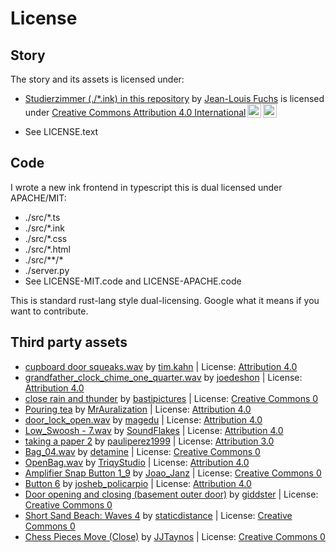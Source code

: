 # License

## Story

The story and its assets is licensed under:

- <p xmlns:cc="http://creativecommons.org/ns#" xmlns:dct="http://purl.org/dc/terms/"><a property="dct:title" rel="cc:attributionURL" href="https://github.com/rhizoome/studierzimmer/blob/main/studierzimmer.ink">Studierzimmer (./*.ink) in this repository</a> by <a rel="cc:attributionURL dct:creator" property="cc:attributionName" href="https://rhizoome.ch">Jean-Louis Fuchs</a> is licensed under <a href="https://creativecommons.org/licenses/by/4.0/?ref=chooser-v1" target="_blank" rel="license noopener noreferrer" style="display:inline-block;">Creative Commons Attribution 4.0 International<img style="height:22px!important;margin-left:3px;vertical-align:text-bottom;" src="https://mirrors.creativecommons.org/presskit/icons/cc.svg?ref=chooser-v1" alt=""><img style="height:22px!important;margin-left:3px;vertical-align:text-bottom;" src="https://mirrors.creativecommons.org/presskit/icons/by.svg?ref=chooser-v1" alt=""></a></p>
- See LICENSE.text

## Code

I wrote a new ink frontend in typescript this is dual licensed under APACHE/MIT:

- ./src/*.ts
- ./src/*.ink
- ./src/*.css
- ./src/*.html
- ./src/**/*
- ./server.py
- See LICENSE-MIT.code and LICENSE-APACHE.code

This is standard rust-lang style dual-licensing. Google what it means if you want to contribute.

## Third party assets

- <a href="https://freesound.org/people/tim.kahn/sounds/108784/">cupboard door squeaks.wav</a> by <a href="https://freesound.org/people/tim.kahn/">tim.kahn</a> | License: <a href="https://creativecommons.org/licenses/by/4.0/">Attribution 4.0</a>
- <a href="https://freesound.org/people/joedeshon/sounds/163371/">grandfather_clock_chime_one_quarter.wav</a> by <a href="https://freesound.org/people/joedeshon/">joedeshon</a> | License: <a href="https://creativecommons.org/licenses/by/4.0/">Attribution 4.0</a>
- <a href="https://freesound.org/people/bastipictures/sounds/243776/">close rain and thunder</a> by <a href="https://freesound.org/people/bastipictures/">bastipictures</a> | License: <a href="http://creativecommons.org/publicdomain/zero/1.0/">Creative Commons 0</a>
- <a href="https://freesound.org/people/MrAuralization/sounds/324937/">Pouring tea</a> by <a href="https://freesound.org/people/MrAuralization/">MrAuralization</a> | License: <a href="https://creativecommons.org/licenses/by/4.0/">Attribution 4.0</a>
- <a href="https://freesound.org/people/magedu/sounds/367423/">door_lock_open.wav</a> by <a href="https://freesound.org/people/magedu/">magedu</a> | License: <a href="https://creativecommons.org/licenses/by/4.0/">Attribution 4.0</a>
- <a href="https://freesound.org/people/SoundFlakes/sounds/416478/">Low_Swoosh - 7.wav</a> by <a href="https://freesound.org/people/SoundFlakes/">SoundFlakes</a> | License: <a href="https://creativecommons.org/licenses/by/4.0/">Attribution 4.0</a>
- <a href="https://freesound.org/people/pauliperez1999/sounds/428748/">taking a paper 2</a> by <a href="https://freesound.org/people/pauliperez1999/">pauliperez1999</a> | License: <a href="http://creativecommons.org/licenses/by/3.0/">Attribution 3.0</a>
- <a href="https://freesound.org/people/detamine/sounds/458372/">Bag_04.wav</a> by <a href="https://freesound.org/people/detamine/">detamine</a> | License: <a href="http://creativecommons.org/publicdomain/zero/1.0/">Creative Commons 0</a>
- <a href="https://freesound.org/people/TriqyStudio/sounds/467604/">OpenBag.wav</a> by <a href="https://freesound.org/people/TriqyStudio/">TriqyStudio</a> | License: <a href="https://creativecommons.org/licenses/by/4.0/">Attribution 4.0</a>
- <a href="https://freesound.org/people/Joao_Janz/sounds/477519/">Amplifier Snap Button 1_9</a> by <a href="https://freesound.org/people/Joao_Janz/">Joao_Janz</a> | License: <a href="http://creativecommons.org/publicdomain/zero/1.0/">Creative Commons 0</a>
- <a href="https://freesound.org/people/josheb_policarpio/sounds/613405/">Button 6</a> by <a href="https://freesound.org/people/josheb_policarpio/">josheb_policarpio</a> | License: <a href="https://creativecommons.org/licenses/by/4.0/">Attribution 4.0</a>
- <a href="https://freesound.org/people/giddster/sounds/661997/">Door opening and closing (basement outer door)</a> by <a href="https://freesound.org/people/giddster/">giddster</a> | License: <a href="http://creativecommons.org/publicdomain/zero/1.0/">Creative Commons 0</a>
- <a href="https://freesound.org/people/staticdistance/sounds/717147/">Short Sand Beach: Waves 4</a> by <a href="https://freesound.org/people/staticdistance/">staticdistance</a> | License: <a href="http://creativecommons.org/publicdomain/zero/1.0/">Creative Commons 0</a>
- <a href="https://freesound.org/people/JJTaynos/sounds/733927/">Chess Pieces Move (Close)</a> by <a href="https://freesound.org/people/JJTaynos/">JJTaynos</a> | License: <a href="http://creativecommons.org/publicdomain/zero/1.0/">Creative Commons 0</a>
